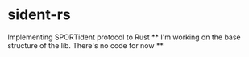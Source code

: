 # sident-rs
Implementing SPORTident protocol to Rust
** I'm working on the base structure of the lib. There's no code for now **
